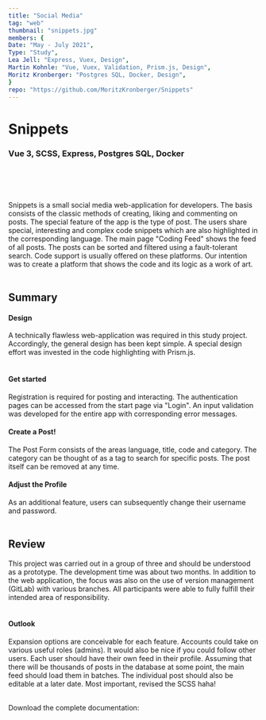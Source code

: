 ```yaml
---
title: "Social Media"
tag: "web"
thumbnail: "snippets.jpg"
members: {
Date: "May - July 2021", 
Type: "Study",
Lea Jell: "Express, Vuex, Design",        
Martin Kohnle: "Vue, Vuex, Validation, Prism.js, Design",
Moritz Kronberger: "Postgres SQL, Docker, Design",
}
repo: "https://github.com/MoritzKronberger/Snippets"
---
```


# Snippets

### Vue 3, SCSS, Express, Postgres SQL, Docker <br /> <br />

<team :members="members" :git="repo"></team>

<br /> <br />

Snippets is a small social media web-application for developers. The basis consists of the classic methods of creating, liking and commenting on posts. The special feature of the app is the type of post. The users share special, interesting and complex code snippets which are also highlighted in the corresponding language. The main page "Coding Feed" shows the feed of all posts. The posts can be sorted and filtered using a fault-tolerant search. Code support is usually offered on these platforms. Our intention was to create a platform that shows the code and its logic as a work of art. <br /> <br />

<image-loader height="overview_image_400" image="dev/snippets/title"></image-loader>

## Summary
#### Design

A technically flawless web-application was required in this study project. 
Accordingly, the general design has been kept simple. A special design effort
was invested in the code highlighting with Prism.js.<br /> <br />
#### Get started <br />
Registration is required for posting and interacting. The authentication pages can be accessed 
from the start page via "Login". An input validation was developed for the entire app with corresponding error messages. <br />

<image-loader height="overview_image_460" image="dev/snippets/login"></image-loader>

#### Create a Post!  <br />
The Post Form consists of the areas language, title, code and category. The category can be thought of as a tag 
to search for specific posts. The post itself can be removed at any time.  <br /> 


<image-loader height="overview_image_400" image="dev/snippets/first"></image-loader>

#### Adjust the Profile <br />
As an additional feature, users can subsequently change their username and password.
 <br />  <br />

<image-loader height="overview_image_400" image="dev/snippets/profile"></image-loader>


 ## Review <br />
This project was carried out in a group of three and should be understood as a prototype. The development time was about two months. In addition to the web application, the focus was also on the use of version management (GitLab) with various branches. All participants were able to fully fulfill their intended area of responsibility.
 <br />  <br />
 
 #### Outlook <br />
Expansion options are conceivable for each feature. Accounts could take on various useful roles (admins). It would also be nice if you could follow other users. Each user should have their own feed in their profile. Assuming that there will be thousands of posts in the database at some point, the main feed should load them in batches. The individual post should also be editable at a later date. Most important, revised the SCSS haha!
 <br />  <br />


 Download the complete documentation:
 <pdf-loader doc="docs/Snippets.pdf"></pdf-loader>